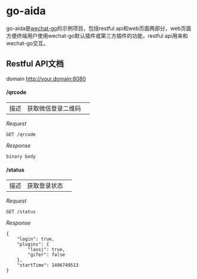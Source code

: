 # go-aida
go-aida是[wechat-go](http://github.com/songtianyi/wechat-go)的示例项目，包括restful api和web页面两部分，web页面方便终端用户使用wechat-go默认插件或第三方插件的功能，restful api用来和wechat-go交互。

## Restful API文档
domain http://your.domain:8080

#### /qrcode
||||
|------| ------ | ------ |
| 描述 | 获取微信登录二维码 |

_Request_
```
GET /qrcode
```
_Response_
```
binary body
```

#### /status
||||
|------| ------ | ------ |
| 描述 | 获取登录状态|
_Request_
```
GET /status
```
_Response_
```
{
    "login": true,
    "plugins": {
        "laosj": true,
		"gifer": false
    },
	"startTime": 1496749513
}
```
